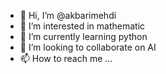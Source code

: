 - 👋 Hi, I’m @akbarimehdi
- 👀 I’m interested in mathematic
- 🌱 I’m currently learning python
- 💞️ I’m looking to collaborate on AI
- 📫 How to reach me ...

<!---
akbarimehdi/akbarimehdi is a ✨ special ✨ repository because its `README.md` (this file) appears on your GitHub profile.
You can click the Preview link to take a look at your changes.
--->
